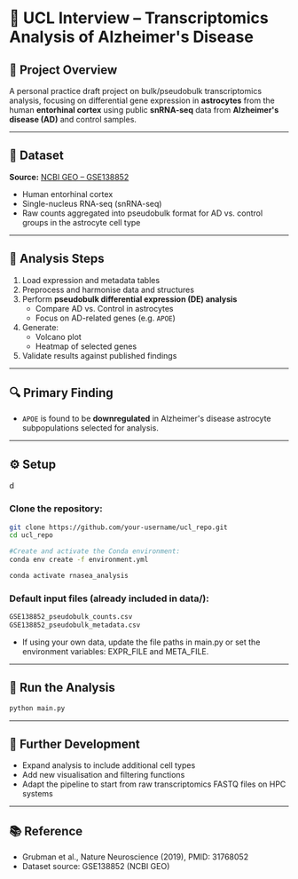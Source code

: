 # 🧠 UCL Interview – Transcriptomics Analysis of Alzheimer's Disease

## 🧪 Project Overview

A personal practice draft project on bulk/pseudobulk transcriptomics analysis, focusing on differential gene expression in **astrocytes** from the human **entorhinal cortex** using public **snRNA-seq** data from **Alzheimer's disease (AD)** and control samples.

---

## 📂 Dataset

**Source:** [NCBI GEO – GSE138852](https://www.ncbi.nlm.nih.gov/geo/query/acc.cgi?acc=GSE138852)  
- Human entorhinal cortex  
- Single-nucleus RNA-seq (snRNA-seq)  
- Raw counts aggregated into pseudobulk format for AD vs. control groups in the astrocyte cell type

---

## 🧬 Analysis Steps

1. Load expression and metadata tables  
2. Preprocess and harmonise data and structures
3. Perform **pseudobulk differential expression (DE) analysis**  
   - Compare AD vs. Control in astrocytes  
   - Focus on AD-related genes (e.g. `APOE`)  
4. Generate:
   - Volcano plot  
   - Heatmap of selected genes  
5. Validate results against published findings

---

## 🔍 Primary Finding

- `APOE` is found to be **downregulated** in Alzheimer's disease astrocyte subpopulations selected for analysis.

---

## ⚙️ Setup
d
### Clone the repository:
```bash
git clone https://github.com/your-username/ucl_repo.git
cd ucl_repo
```

```bash
#Create and activate the Conda environment:
conda env create -f environment.yml

conda activate rnasea_analysis
```

### Default input files (already included in data/):
```bash
GSE138852_pseudobulk_counts.csv
GSE138852_pseudobulk_metadata.csv
```
- If using your own data, update the file paths in main.py or set the environment variables: EXPR_FILE and META_FILE.

---

## 🚀 Run the Analysis

```bash
python main.py
```

---

## 🔧 Further Development

- Expand analysis to include additional cell types
- Add new visualisation and filtering functions
- Adapt the pipeline to start from raw transcriptomics FASTQ files on HPC systems

---

## 📚 Reference

- Grubman et al., Nature Neuroscience (2019), PMID: 31768052
- Dataset source: GSE138852 (NCBI GEO)
